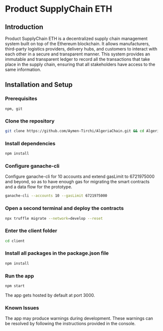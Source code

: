 # Product SupplyChain ETH

## Introduction

Product SupplyChain ETH is a decentralized supply chain management system built on top of the Ethereum blockchain. It allows manufacturers, third-party logistics providers, delivery hubs, and customers to interact with each other in a secure and transparent manner. This system provides an immutable and transparent ledger to record all the transactions that take place in the supply chain, ensuring that all stakeholders have access to the same information.

## Installation and Setup

### Prerequisites

`npm, git`

### Clone the repository

```Bash
git clone https://github.com/Aymen-Tirchi/AlgeriaChain.git && cd AlgeriaChain
```

### Install dependencies

```Bash
npm install
```

### Configure ganache-cli

Configure ganache-cli for 10 accounts and extend gasLimit to 6721975000 and beyond, so as to have enough gas for migrating the smart contracts and a data flow for the prototype.

```Bash
ganache-cli --accounts 10 --gasLimit 6721975000
```

### Open a second terminal and deploy the contracts

```Bash
npx truffle migrate --network=develop --reset
```

### Enter the client folder

```Bash
cd client
```

### Install all packages in the package.json file

```Bash
npm install
```

### Run the app

```Bash
npm start
```

The app gets hosted by default at port 3000.

### Known Issues

The app may produce warnings during development. These warnings can be resolved by following the instructions provided in the console.
